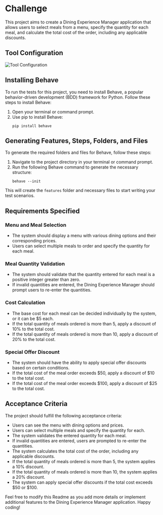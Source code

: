 # Challenge

This project aims to create a Dining Experience Manager application that allows users to select meals from a menu, specify the quantity for each meal, and calculate the total cost of the order, including any applicable discounts.

## Tool Configuration

![Tool Configuration](img/img1)

## Installing Behave

To run the tests for this project, you need to install Behave, a popular behavior-driven development (BDD) framework for Python. Follow these steps to install Behave:

1. Open your terminal or command prompt.
2. Use pip to install Behave:
   ```
   pip install behave
   ```

## Generating Features, Steps, Folders, and Files

To generate the required folders and files for Behave, follow these steps:

1. Navigate to the project directory in your terminal or command prompt.
2. Run the following Behave command to generate the necessary structure:
   ```
   behave --init
   ```

This will create the `features` folder and necessary files to start writing your test scenarios.

## Requirements Specified

### Menu and Meal Selection

- The system should display a menu with various dining options and their corresponding prices.
- Users can select multiple meals to order and specify the quantity for each meal.

### Meal Quantity Validation

- The system should validate that the quantity entered for each meal is a positive integer greater than zero.
- If invalid quantities are entered, the Dining Experience Manager should prompt users to re-enter the quantities.

### Cost Calculation

- The base cost for each meal can be decided individually by the system, or it can be $5 each.
- If the total quantity of meals ordered is more than 5, apply a discount of 10% to the total cost.
- If the total quantity of meals ordered is more than 10, apply a discount of 20% to the total cost.

### Special Offer Discount

- The system should have the ability to apply special offer discounts based on certain conditions.
- If the total cost of the meal order exceeds $50, apply a discount of $10 to the total cost.
- If the total cost of the meal order exceeds $100, apply a discount of $25 to the total cost.

## Acceptance Criteria

The project should fulfill the following acceptance criteria:

- Users can see the menu with dining options and prices.
- Users can select multiple meals and specify the quantity for each.
- The system validates the entered quantity for each meal.
- If invalid quantities are entered, users are prompted to re-enter the quantities.
- The system calculates the total cost of the order, including any applicable discounts.
- If the total quantity of meals ordered is more than 5, the system applies a 10% discount.
- If the total quantity of meals ordered is more than 10, the system applies a 20% discount.
- The system can apply special offer discounts if the total cost exceeds $50 or $100.

Feel free to modify this Readme as you add more details or implement additional features to the Dining Experience Manager application. Happy coding!
